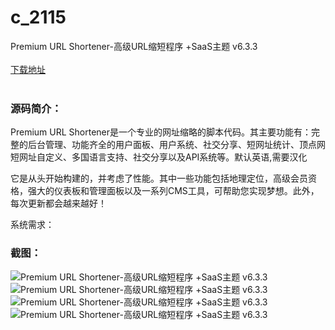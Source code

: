 # c_2115
Premium URL Shortener-高级URL缩短程序 +SaaS主题 v6.3.3
<br/></br>
[下载地址](https://www.uuid2.com/2115.html "下载地址")
<br/></br>
<h3>源码简介：</h3>
<p>Premium URL Shortener是一个专业的网址缩略的脚本代码。其主要功能有：完整的后台管理、功能齐全的用户面板、用户系统、社交分享、短网址统计、顶点网短网址自定义、多国语言支持、社交分享以及API系统等。默认英语,需要汉化<p>
<p>它是从头开始构建的，并考虑了性能。其中一些功能包括地理定位，高级会员资格，强大的仪表板和管理面板以及一系列CMS工具，可帮助您实现梦想。此外，每次更新都会越来越好！<p>
<p>系统需求：<p>
<h3>截图：</h3>
<img src="https://www.uuid2.com/wp-content/uploads/img/pro/20220515/16525838871083.jpg" alt="Premium URL Shortener-高级URL缩短程序 +SaaS主题 v6.3.3"><img src="https://www.uuid2.com/wp-content/uploads/img/pro/20220515/16525838883871.jpg" alt="Premium URL Shortener-高级URL缩短程序 +SaaS主题 v6.3.3"><img src="https://www.uuid2.com/wp-content/uploads/img/pro/20220515/16525838885703.jpg" alt="Premium URL Shortener-高级URL缩短程序 +SaaS主题 v6.3.3"><img src="https://www.uuid2.com/wp-content/uploads/img/pro/20220515/1652583888667.jpg" alt="Premium URL Shortener-高级URL缩短程序 +SaaS主题 v6.3.3">
